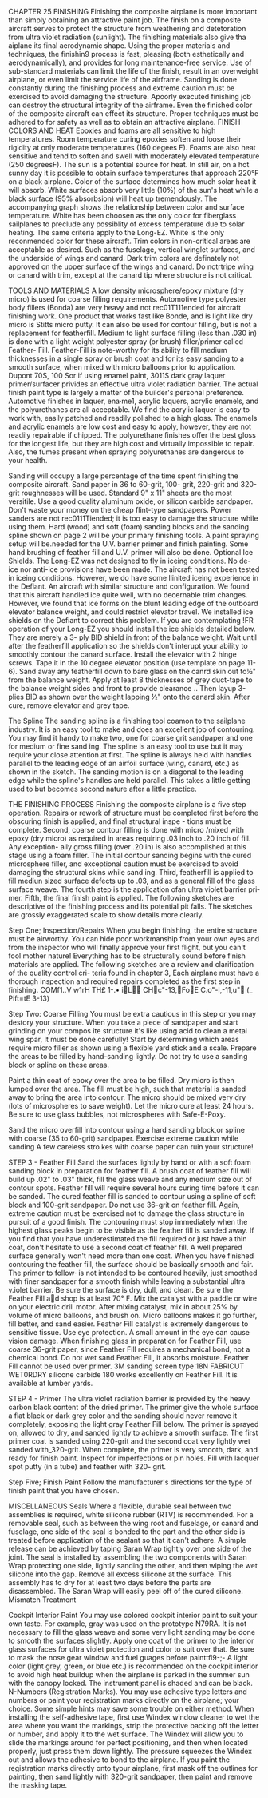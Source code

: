 CHAPTER 25
FINISHING 
Finishing the composite airplane is more important than simply 
obtaining an attractive paint job. The finish on a composite aircraft serves to protect the structure from weathering and detetoration 
from ultra violet radiation (sunlight). The finishing materials 
also give tha aiplane its final aerodynamic shape. Using the proper materials and techniques, the finishin9 process is fast, pleasing 
(both esthetically and aerodynamically), and provides for long 
maintenance-free service. Use of sub-standard materials can limit 
the life of the finish, result in an overweight airplane, or even 
limit the service life of the airframe. Sanding is done constantly 
during the finishing process and extreme caution must be exercised 
to avoid damaging the structure. Apoorly executed finishing job 
can destroy the structural integrity of the airframe. Even the 
finished color of the composite aircraft can effect its structure. 
Proper techniques must be adhered to for safety as well as to obtain an attractive airplane. 
FINISH COLORS AND HEAT 
Epoxies and foams are all sensitive to high temperatures. Room 
temperature curing epoxies soften and loose their rigidity at only 
moderate temperatures (160 degees F). Foams are also heat sensitive and tend to soften and swell with moderately elevated temperature 
(250 degreesF). The sun is a potential source for heat. In still 
air, on a hot sunny day it is possible to obtain surface temperatures that approach 220°F on a black airplane. Color of the surface 
determines how much solar heat it will absorb. White surfaces 
absorb very little (10%) of the sun's heat while a black surface 
(95% absorbsion) will heat up tremendously. The accompanying graph 
shows the relationship between color and surface temperature. White has been choosen as the only color for fiberglass sailplanes to 
preclude any possiblity of excess temperature due to solar heating. 
The same criteria apply to the Long-EZ. White is the only reconmended color for these aircraft. Trim colors in non-critical areas are 
acceptable as desired. Such as the fuselage, vertical winglet 
surfaces, and the underside of wings and canard. Dark trim colors 
are definately not approved on the upper surface of the wings and 
canard. Do notrtripe wing or canard with trim, except at the 
canard tip where structure is not critical. 

TOOLS AND MATERIALS
A low density microsphere/epoxy mixture (dry micro) is used for 
coarse filling requirements. Automotive type polyester body fillers 
(Bonda) are very heavy and not rec01T111ended for aircraft finishing 
work. One product that works fast like Bonde, and is light like 
dry micro is Stitts micro putty. It can also be used for contour 
filling, but is not a replacement for featherfill. Medium to 
light surface filling (less than .030 in) is done with a light 
weight polyester spray (or brush) filler/primer called Feather-
Fill. Feather-Fill is note-worthy for its ability to fill medium 
thicknesses in a single spray or brush coat and for its easy sanding 
to a smooth surface, when mixed with micro balloons prior to application. Dupont 70S, 100 Sor if using enamel paint, 3011S dark gray laquer 
primer/surfacer privides an effective ultra violet radiation barrier. 
The actual finish paint type is largely a matter of the builder's 
personal preference. Automotive finishes in laquer, ena·me1, acrylic 
laquers, acrylic enamels, and the polyurethanes are all acceptable. 
We find the acrylic laquer is easy to work with, easily patched and 
readily polished to a high gloss. The enamels and acrylic 
enamels are low cost and easy to apply, however, they are not readily 
repairable if chipped. The polyurethane finishes offer the best gloss 
for the longest life, but they are high cost and virtually impossible 
to repair. Also, the fumes present when spraying polyurethanes are 
dangerous to your health. 

Sanding will occupy a large percentage of the time spent finishing 
the composite aircraft. Sand paper in 36 to 60-grit, 100- grit, 
220-grit and 320-grit roughnesses will be used. Standard 9" x 
11" sheets are the most versitile. Use a good quality aluminum 
oxide, or silicon carbide sandpaper. Don't waste your money on 
the cheap flint-type sandpapers. Power sanders are not rec0111Tiended; it is too easy to damage the structure while using them. Hard 
(wood) and soft (foam) sanding blocks and the sanding spline shown 
on page 2 will be your primary finishing tools. A paint spraying 
setup will be.needed for the U.V. barrier primer and finish painting. 
Some hand brushing of feather fill and U.V. primer will also be 
done. 
Optional Ice Shields. 
The Long-EZ was not designed to fly in iceing conditions. No 
de-ice nor anti-ice provisions have been made. The aircraft has 
not been tested in iceing conditions. However, we do have some 
llinited iceing experience in the Defiant. An aircraft with similar 
structure and configuration. We found that this aircraft handled 
ice quite well, with no decernable trim changes. However, we found 
that ice forms on the blunt leading edge of the outboard elevator 
balance weight, and could restrict elevator travel. We installed 
ice shields on the Defiant to correct this problem. 
If you are contemplating !FR operation of your Long-EZ you should 
install the ice shields detailed below. They are merely a 3-
ply BID shield in front of the balance weight. 
Wait until after the featherfill application so the shields don't 
interupt your ability to smoothly contour the canard surface. Install the elevator with 2 hinge screws. Tape it in the 10 degree elevator 
position (use template on page 11-6). Sand away any featherfill 
down to bare glass on the canrd skin out to½" from the balance 
weight. Apply at least 8 thicknesses of grey duct-tape to the 
balance weight sides and front to provide clearance .. Then layup 
3-plies BID as shown over the weight lapping ½" onto the canard 
skin. After cure, remove elevator and grey tape. 

The Spline 
The sanding spline is a finishing tool coamon to the sailplane industry. It is an easy tool to 
make and does an excellent job of contouring. 
You may find it handy to make two, one for coarse grit sandpaper and one for medium or fine sand­
ing. The spline is an easy tool to use but it 
may require your close attention at first. 
The spline is always held with handles parallel 
to the leading edge of an airfoil surface (wing, canard, etc.) as shown in the sketch. The sand­ing motion is on a diagonal to the leading 
edge while the spline's handles are held parallel. This takes a little getting used to but becomes 
second nature after a little practice. 

THE FINISHING PROCESS
Finishing the composite airplane is a five­
step operation. Repairs or rework of structure 
must be completed first before the obscuring 
finish is applied, and final structural inspe -
tions must be complete. Second, coarse contour 
filling is done with micro /mixed with 
epoxy (dry micro) as required in areas requiring 
.03 inch to .20 inch of fill. Any exception-
ally gross filling (over .20 in) is also accomplished at this stage using a foam filler. The initial 
contour sanding begins with the cured microsphere 
filler, and exceptional caution must be exercised 
to avoid damaging the structural skins while sand­
ing. Third, featherfill is applied to fill mediun 
sized surface defects up to .03, and as a general 
fill of the glass surface weave. The fourth step 
is the application ofan ultra violet barrier pri­
mer. Fifth, the final finish paint is applied. 
The following sketches are descriptive of 
the finishing process and its potential pit falls. 
The sketches are grossly exaggerated scale to show 
details more clearly.

Step One; Inspection/Repairs 
When you begin finishing, the entire struc­ture must be airworthy. You can hide poor work­manship from your own eyes and from the inspector who will finally approve your first flight, but you can't fool mother nature! Everything has to be structurally sound before finish materials are applied. The following sketches are a review 
and clarification of the quality control cri-
teria found in chapter 3, 
Each airplane must have a thorough in­spection and required repairs completed as the 
first step in finishing. COMf1..V w1rH TH£ 1-.• i􀁉L􀁊􀁋 CH􀃎c"-13,􀃒Fo􀃕E C.o"-l,-11,u"􀃟 (_ Pift=tE 3-13) 

Step Two: Coarse Filling 
You must be extra cautious in this step or you 
may destory your structure. When you take a piece of sandpaper and start grinding on your compos­
ite structure it's like using acid to clean a 
metal wing spar, It must be done carefully! 
Start by determining which areas require micro filler as shown using a flexible yard 
stick and a scale. Prepare the areas to be filled by hand-sanding lightly. Do not try to use a 
sanding block or spline on these areas. 

Paint a thin coat of epoxy over the area to be filled. Dry micro is then lumped over the area. The fill must be high, such that material is sanded away to bring the area into contour. The micro should be mixed very dry (lots of microspheres to save weight). Let the micro cure at least 24 hours. Be sure to use glass bubbles, not microspheres with Safe-E-Poxy. 

Sand the micro overfill into contour using a hard sanding block,or spline with coarse (35 to 60-grit) sandpaper. Exercise extreme caution while sanding A few careless stro kes with coarse paper can ruin your structure! 

STEP 3 - Feather Fill 
Sand the surfaces lightly by hand or with a soft foam 
sanding block in preparation for feather fill. A brush 
coat of feather fill will build up .02" to .03" thick, 
fill the glass weave and any medium size out of contour spots. Feather fill will require several hours curing 
time before it can be sanded. The cured feather fill 
is sanded to contour using a spline of soft block and 100-grit sandpaper. Do not use 36-grit on feather 
fill. Again, extreme caution must be exercised not 
to damage the glass structure in pursuit of a good 
finish. The contouring must stop immediately when 
the highest glass peaks begin to be visible as the 
feather fill is sanded away. 
If you find that you have underestimated the fill required or just have a thin coat, don't hesitate to use a second coat of feather fill. A well prepared surface generally won't need more than one coat. When you have finished 
contouring the feather fill, the surface should be 
basically smooth and fair. The primer to follow· is 
not intended to be contoured heavily, just smoothed 
with finer sandpaper for a smooth finish while leaving 
a substantial ultra v.iolet barrier. Be sure the surface is dry, dull, and clean. Be sure the Feather Fill 
a􀀒d shop is at least 70° F. Mix the catalyst 
with a paddle or wire on your electric drill motor. 
After mixing catalyst, mix in about 25% by volume of 
micro balloons, and brush on. Micro balloons makes 
it go further, fill better, and sand easier. Feather 
Fill catalyst is extremely dangerous to sensitive tissue. Use eye protection. A small amount in the eye can 
cause vision damage. 
When finishing glass in preparation for Feather Fill, 
use coarse 36-grit paper, since Feather Fill requires 
a mechanical bond, not a chemical bond. 
Do not wet sand Feather Fill, it absorbs moisture. 
Feather Fill cannot be used over primer. 3M sanding 
screen type 18N FABRICUT WET0RDRY silicone carbide 
180 works excellently on Feather Fill. It is available at lumber yards. 

STEP 4 - Primer
The ultra violet radiation barrier is provided by the heavy carbon black content of the dried primer. The primer give the whole surface a flat black or dark grey color and the sanding should never remove it completely, exposing the light gray Feather Fill below. The primer is sprayed on, allowed to dry, and sanded lightly to achieve a smooth surface. The first primer coat is sanded using 220-grit and the second coat very lightly wet sanded with_320-grit. When complete, the primer is very smooth, dark, and ready for finish paint. Inspect for imperfections or pin holes. Fill with lacquer spot putty (in a tube) and feather with 320- grit. 

Step Five; Finish Paint
Follow the manufacturer's directions for the type of finish paint that you have chosen. 

MISCELLANEOUS 
Seals 
Where a flexible, durable seal between two assemblies is required, white silicone rubber 
(RTV) is recommended. For a removable seal, 
such as between the wing root and fuselage, or canard and fuselage, one side of the seal is bonded to the part and the other side is treated before application of the sealant so that it 
can't adhere. A simple release can be achieved 
by taping Saran Wrap tightly over one side of the joint. The seal is installed by assembling the two components with Saran Wrap protecting one side, lightly sanding the other, and then wiping the 
wet silicone into the gap. Remove all excess silicone at the surface. This assembly has to 
dry for at least two days before the parts are disassembled. The Saran Wrap will easily peel 
off of the cured silicone. 
Mismatch Treatment 

Cockpit Interior Paint
You may use colored cockpit interior paint to suit 
your own taste. For example, gray was used on the 
prototype N79RA. It is not necessary to fill the glass 
weave and some very light sanding may be done to smooth 
the surfaces slightly. Apply one coat of the primer 
to the interior glass surfaces for ultra violet protection and color to suit over that. Be sure to mask the nose 
gear window and fuel guages before painttfl9-;- A light 
color (light grey, green, or blue etc.) is recommended 
on the cockpit interior to avoid high heat buildup 
when the airplane is parked in the summer sun with 
the canopy locked. The instrument panel is shaded 
and can be black. 
N-Numbers (Registration Marks).
You may use adhesive type letters and numbers or paint 
your registration marks directly on the airplane; your 
choice. Some simple hints may save some trouble on 
either method. When installing the self-adhesive tape, 
first use Windex window cleaner to wet the area where 
you want the markings, strip the protective backing 
off the letter or number, and apply it to the wet surface. The Windex will allow you to slide the markings around 
for perfect positioning, and then when located properly, just press them down lightly. The pressure squeezes 
the Windex out and allows the adhesive to bond to the 
airplane. If you paint the registration marks directly 
onto tyour airplane, first mask off the outlines for 
painting, then sand lightly with 320-grit sandpaper, 
then paint and remove the masking tape. 
